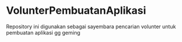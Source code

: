 # VolunterPembuatanAplikasi
Repository ini digunakan sebagai sayembara pencarian volunter untuk pembuatan aplikasi gg geming

